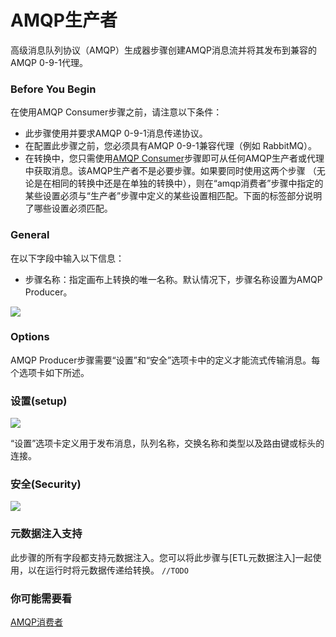 # AMQP生产者

高级消息队列协议（AMQP）生成器步骤创建AMQP消息流并将其发布到兼容的AMQP 0-9-1代理。 

### Before You Begin

在使用AMQP Consumer步骤之前，请注意以下条件：

- 此步骤使用并要求AMQP 0-9-1消息传递协议。
- 在配置此步骤之前，您必须具有AMQP 0-9-1兼容代理（例如  RabbitMQ）。
- 在转换中，您只需使用[AMQP Consumer](./ampqConsumer.md )步骤即可从任何AMQP生产者或代理中获取消息。该AMQP生产者不是必要步骤。如果要同时使用这两个步骤
（无论是在相同的转换中还是在单独的转换中），则在“amqp消费者”步骤中指定的某些设置必须与“生产者”步骤中定义的某些设置相匹配。下面的标签部分说明了哪些设置必须匹配。

### General

在以下字段中输入以下信息：
- 步骤名称：指定画布上转换的唯一名称。默认情况下，步骤名称设置为AMQP Producer。

![](/image/PDI_TransStep_Dialog_AMQP-Producer.png)

### Options
AMQP Producer步骤需要“设置”和“安全”选项卡中的定义才能流式传输消息。每个选项卡如下所述。

### 设置(setup)

![](/image/PDI_TransStep_Tab_Setup2_AMQP-Producer.png)

“设置”选项卡定义用于发布消息，队列名称，交换名称和类型以及路由键或标头的连接。


### 安全(Security)
![](/image/PDI_TransStep_Tab_Security_AMQP-Producer.png)

### 元数据注入支持


此步骤的所有字段都支持元数据注入。您可以将此步骤与[ETL元数据注入]一起使用，以在运行时将元数据传递给转换。 ```//TODO``` 

### 你可能需要看

[AMQP消费者](step/amqpConsumer.md)



